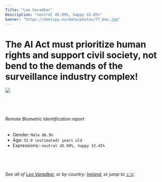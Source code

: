 ```yaml
---
Title: "Leo Varadkar"
Description: "neutral 45.99%, happy 32.45%"
banner: "https://dontspy.eu/data/photos/77_box.jpg"
---
```


# The AI Act must prioritize human rights and support civil society, not bend to the demands of the surveillance industry complex!

<link rel="stylesheet" type="text/css" href="/css/blog.css" />

<div class="is-fake" hidden>

_This image is **clearly fake**_, yet we [continue to collect them because the AI Act negotiations](/blog/why-deepfake/) are heading in a direction that will only make people's lives more complicated. For a more in-depth explanation, read: [Double threat: why losing the battle against Face Biometrics would fuel the proliferation of deepfakes](/blog/the-dual-threat-how-losing-the-biometric-battle-fuels-deepfake-proliferation/).


</div>

<!-- <img src="https://dontspy.eu/data/photos/54_box.jpg" /> -->
<img src="https://dontspy.eu/data/photos/77_box.jpg" />

## <br>

###### Remote Biometric Identification report

* <span class="label">Gender:</span> `Male 86.9%`
* <span class="label">Age:</span> `33.9 (estimated) years old`
* <span class="label">Expressions::</span> `neutral 45.99%, happy 32.45%`

## <br>

###### See all of [Leo Varadkar](/policymaker#Leo%20Varadkar), or by country: [Ireland](/country#Ireland), or jump to [🇱🇻](/x/45).

## <br>

